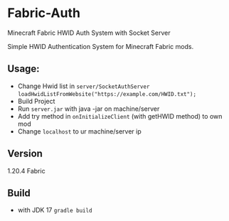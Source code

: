# Fabric-Auth
Minecraft Fabric HWID Auth System with Socket Server

Simple HWID Authentication System for Minecraft Fabric mods.

## Usage:
- Change Hwid list in `server/SocketAuthServer` `loadHwidListFromWebsite("https://example.com/HWID.txt");`
- Build Project
- Run `server.jar` with java -jar on machine/server
- Add try method in `onInitializeClient` (with getHWID method) to own mod
- Change `localhost` to ur machine/server ip

## Version
1.20.4 Fabric
## Build
- with JDK 17 `gradle build`
